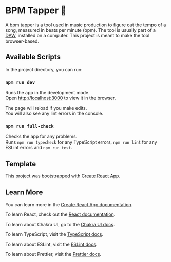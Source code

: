# BPM Tapper 🎵

A bpm tapper is a tool used in music production to figure out the tempo of a song, measured in beats per minute (bpm). The tool is usually part of a [DAW](https://en.wikipedia.org/wiki/Digital_audio_workstation), installed on a computer. This project is meant to make the tool browser-based.

## Available Scripts

In the project directory, you can run:

### `npm run dev`

Runs the app in the development mode.\
Open [http://localhost:3000](http://localhost:3000) to view it in the browser.

The page will reload if you make edits.\
You will also see any lint errors in the console.

### `npm run full-check`

Checks the app for any problems.\
Runs `npm run typecheck` for any TypeScript errors, `npm run lint` for any ESLint errors and `npm run test`.

## Template

This project was bootstrapped with [Create React App](https://github.com/facebook/create-react-app).

## Learn More

You can learn more in the
[Create React App documentation](https://facebook.github.io/create-react-app/docs/getting-started).

To learn React, check out the [React documentation](https://reactjs.org/).

To learn about Chakra UI, go to the [Chakra UI docs](https://chakra-ui.com/).

To learn TypeScript, visit the [TypeScript docs](https://www.typescriptlang.org/).

To learn about ESLint, visit the [ESLint docs](https://eslint.org/).

To learn about Prettier, visit the [Prettier docs](https://prettier.io/).
